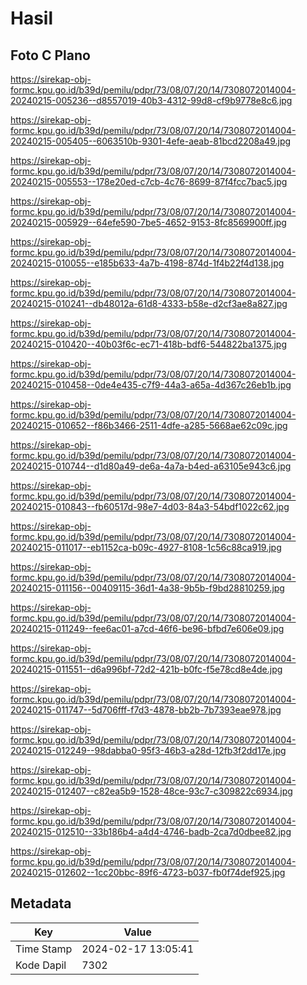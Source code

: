 # Hasil

## Foto C Plano

https://sirekap-obj-formc.kpu.go.id/b39d/pemilu/pdpr/73/08/07/20/14/7308072014004-20240215-005236--d8557019-40b3-4312-99d8-cf9b9778e8c6.jpg

https://sirekap-obj-formc.kpu.go.id/b39d/pemilu/pdpr/73/08/07/20/14/7308072014004-20240215-005405--6063510b-9301-4efe-aeab-81bcd2208a49.jpg

https://sirekap-obj-formc.kpu.go.id/b39d/pemilu/pdpr/73/08/07/20/14/7308072014004-20240215-005553--178e20ed-c7cb-4c76-8699-87f4fcc7bac5.jpg

https://sirekap-obj-formc.kpu.go.id/b39d/pemilu/pdpr/73/08/07/20/14/7308072014004-20240215-005929--64efe590-7be5-4652-9153-8fc8569900ff.jpg

https://sirekap-obj-formc.kpu.go.id/b39d/pemilu/pdpr/73/08/07/20/14/7308072014004-20240215-010055--e185b633-4a7b-4198-874d-1f4b22f4d138.jpg

https://sirekap-obj-formc.kpu.go.id/b39d/pemilu/pdpr/73/08/07/20/14/7308072014004-20240215-010241--db48012a-61d8-4333-b58e-d2cf3ae8a827.jpg

https://sirekap-obj-formc.kpu.go.id/b39d/pemilu/pdpr/73/08/07/20/14/7308072014004-20240215-010420--40b03f6c-ec71-418b-bdf6-544822ba1375.jpg

https://sirekap-obj-formc.kpu.go.id/b39d/pemilu/pdpr/73/08/07/20/14/7308072014004-20240215-010458--0de4e435-c7f9-44a3-a65a-4d367c26eb1b.jpg

https://sirekap-obj-formc.kpu.go.id/b39d/pemilu/pdpr/73/08/07/20/14/7308072014004-20240215-010652--f86b3466-2511-4dfe-a285-5668ae62c09c.jpg

https://sirekap-obj-formc.kpu.go.id/b39d/pemilu/pdpr/73/08/07/20/14/7308072014004-20240215-010744--d1d80a49-de6a-4a7a-b4ed-a63105e943c6.jpg

https://sirekap-obj-formc.kpu.go.id/b39d/pemilu/pdpr/73/08/07/20/14/7308072014004-20240215-010843--fb60517d-98e7-4d03-84a3-54bdf1022c62.jpg

https://sirekap-obj-formc.kpu.go.id/b39d/pemilu/pdpr/73/08/07/20/14/7308072014004-20240215-011017--eb1152ca-b09c-4927-8108-1c56c88ca919.jpg

https://sirekap-obj-formc.kpu.go.id/b39d/pemilu/pdpr/73/08/07/20/14/7308072014004-20240215-011156--00409115-36d1-4a38-9b5b-f9bd28810259.jpg

https://sirekap-obj-formc.kpu.go.id/b39d/pemilu/pdpr/73/08/07/20/14/7308072014004-20240215-011249--fee6ac01-a7cd-46f6-be96-bfbd7e606e09.jpg

https://sirekap-obj-formc.kpu.go.id/b39d/pemilu/pdpr/73/08/07/20/14/7308072014004-20240215-011551--d6a996bf-72d2-421b-b0fc-f5e78cd8e4de.jpg

https://sirekap-obj-formc.kpu.go.id/b39d/pemilu/pdpr/73/08/07/20/14/7308072014004-20240215-011747--5d706fff-f7d3-4878-bb2b-7b7393eae978.jpg

https://sirekap-obj-formc.kpu.go.id/b39d/pemilu/pdpr/73/08/07/20/14/7308072014004-20240215-012249--98dabba0-95f3-46b3-a28d-12fb3f2dd17e.jpg

https://sirekap-obj-formc.kpu.go.id/b39d/pemilu/pdpr/73/08/07/20/14/7308072014004-20240215-012407--c82ea5b9-1528-48ce-93c7-c309822c6934.jpg

https://sirekap-obj-formc.kpu.go.id/b39d/pemilu/pdpr/73/08/07/20/14/7308072014004-20240215-012510--33b186b4-a4d4-4746-badb-2ca7d0dbee82.jpg

https://sirekap-obj-formc.kpu.go.id/b39d/pemilu/pdpr/73/08/07/20/14/7308072014004-20240215-012602--1cc20bbc-89f6-4723-b037-fb0f74def925.jpg


## Metadata

| Key        | Value               |
| ---------- | ------------------- |
| Time Stamp | 2024-02-17 13:05:41 |
| Kode Dapil | 7302                |



